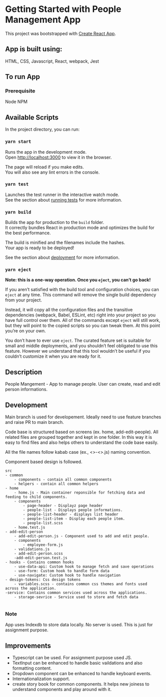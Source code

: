 # Getting Started with People Management App

This project was bootstrapped with [Create React App](https://github.com/facebook/create-react-app).

## App is built using:

HTML,
CSS,
Javascript,
React,
webpack,
Jest

## To run App

### Prerequisite

Node
NPM

## Available Scripts

In the project directory, you can run:

### `yarn start`

Runs the app in the development mode.\
Open [http://localhost:3000](http://localhost:3000) to view it in the browser.

The page will reload if you make edits.\
You will also see any lint errors in the console.

### `yarn test`

Launches the test runner in the interactive watch mode.\
See the section about [running tests](https://facebook.github.io/create-react-app/docs/running-tests) for more information.

### `yarn build`

Builds the app for production to the `build` folder.\
It correctly bundles React in production mode and optimizes the build for the best performance.

The build is minified and the filenames include the hashes.\
Your app is ready to be deployed!

See the section about [deployment](https://facebook.github.io/create-react-app/docs/deployment) for more information.

### `yarn eject`

**Note: this is a one-way operation. Once you `eject`, you can’t go back!**

If you aren’t satisfied with the build tool and configuration choices, you can `eject` at any time. This command will remove the single build dependency from your project.

Instead, it will copy all the configuration files and the transitive dependencies (webpack, Babel, ESLint, etc) right into your project so you have full control over them. All of the commands except `eject` will still work, but they will point to the copied scripts so you can tweak them. At this point you’re on your own.

You don’t have to ever use `eject`. The curated feature set is suitable for small and middle deployments, and you shouldn’t feel obligated to use this feature. However we understand that this tool wouldn’t be useful if you couldn’t customize it when you are ready for it.

## Description

People Mangement  - App to manage people. User can create, read and edit person informations.

## Development

Main branch is used for developement. Ideally need to use feature branches and raise PR to main branch.


Code base is structured based on screens (ex. home, add-edit-people). All related files are grouped together and kept in one folder. In this way it is easy to find files and also helps others to understand the code base easily.

All the file names follow kabab case (ex., <>-<>.js) naming convention.

Component based design is followed.
```
src
- common
    - components - contain all common components
    - helpers - contain all common helpers
- home
    - home.js - Main container reponsible for fetching data and feeding to child components.
    - components
        - page-header - Displayz page header
        - people-list - Displays people informations.
        - people-list-header - displays list header
        - people-list-item - Display each people item.
        - people-list.scss
    - home.test.js
- add-edit-person
    - add-edit-person.js - Component used to add and edit people.
    - components
        - employee-form.js
    - validations.js
    - add-edit-person.scss
    -add-edit-person.test.js
- hooks - Contains common hooks
    - use-data-api: Custom hook to manage fetch and save operations
    - use-form: Custom hook to handle form data
    - use-navigate: Custom hook to handle navigation
- design-tokens: Css design tokens
    - variables.scss - contains common css themes and fonts used across the application.
-service: Contains common services used across the applications.
    - storage-sevrice - Service used to store and fetch data
  

```
### Note

App uses Indexdb to store data locally. No server is used. This is just for assignment purpose.

## Improvements
- Typescript can be used. For assignment purpose used JS.
- TextInput can be enhanced to handle basic vaildations and also formatting content.
- Dropdown component can be enhanced to handle keyboard events.
- Internationalization support.
- create story book for common components. It helps new joiness to understand components and play around with it.